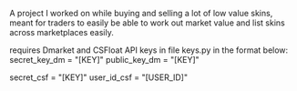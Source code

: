 A project I worked on while buying and selling a lot of low value skins, meant for traders to easily be able to work out market value and list skins across marketplaces easily.

requires Dmarket and CSFloat API keys in file keys.py in the format below:
secret_key_dm = "[KEY]"
public_key_dm = "[KEY]"

secret_csf = "[KEY]"
user_id_csf = "[USER_ID]"
